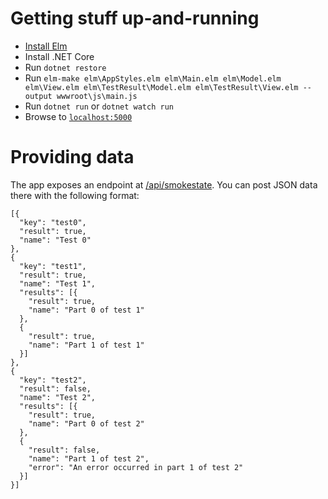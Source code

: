 # Getting stuff up-and-running
- [Install Elm](https://guide.elm-lang.org/install.html)
- Install .NET Core
- Run `dotnet restore`
- Run `elm-make elm\AppStyles.elm elm\Main.elm elm\Model.elm elm\View.elm elm\TestResult\Model.elm elm\TestResult\View.elm --output wwwroot\js\main.js`
- Run `dotnet run` or `dotnet watch run`
- Browse to [`localhost:5000`](http://localhost:5000)

# Providing data
The app exposes an endpoint at [/api/smokestate](http://localhost:5000/api/smokestate). You can post JSON data there with the following format:

    [{
      "key": "test0",
      "result": true,
      "name": "Test 0"
    },
    {
      "key": "test1",
      "result": true,
      "name": "Test 1",
      "results": [{
        "result": true,
        "name": "Part 0 of test 1"
      },
      {
        "result": true,
        "name": "Part 1 of test 1"
      }]
    },
    {
      "key": "test2",
      "result": false,
      "name": "Test 2",
      "results": [{
        "result": true,
        "name": "Part 0 of test 2"
      },
      {
        "result": false,
        "name": "Part 1 of test 2",
        "error": "An error occurred in part 1 of test 2"
      }]
    }]